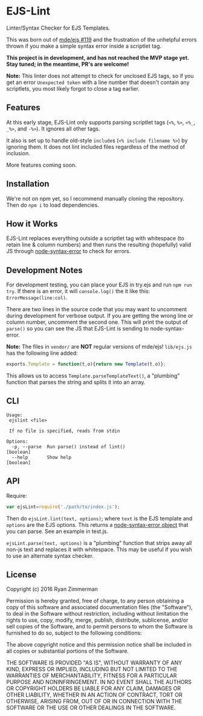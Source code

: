 # EJS-Lint

Linter/Syntax Checker for EJS Templates.

This was born out of [mde/ejs #119](https://github.com/mde/ejs/issues/119) and the frustration of the unhelpful errors thrown if you make a simple syntax error inside a scriptlet tag.

**This project is in development, and has not reached the MVP stage yet. Stay tuned; in the meantime, PR's are welcome!**

**Note:** This linter does not attempt to check for unclosed EJS tags, so if you get an error `Unexpected token` with a line number that doesn't contain any scriptlets, you most likely forgot to close a tag earlier.

## Features

At this early stage, EJS-Lint only supports parsing scriptlet tags (`<%`, `%>`, `<%_`, `_%>`, and `-%>`). It ignores all other tags.

It also is set up to handle old-style `include`s (`<% include filename %>`) by ignoring them. It does not lint included files regardless of the method of inclusion.

More features coming soon.

## Installation

We're not on npm yet, so I recommend manually cloning the repository. Then do `npm i` to load dependencies.

## How it Works

EJS-Lint replaces everything outside a scriptlet tag with whitespace (to retain line & column numbers) and then runs the resulting (hopefully) valid JS through [node-syntax-error](https://github.com/substack/node-syntax-error) to check for errors.

## Development Notes

For development testing, you can place your EJS in try.ejs and run `npm run try`. If there is an error, it will `console.log()` the it like this: `ErrorMessage(line:col)`.

There are two lines in the source code that you may want to uncomment during development for verbose output. If you are getting the wrong line or column number, uncomment the second one. This will print the output of `parse()` so you can see the JS that EJS-Lint is sending to node-syntax-error.

**Note:** The files in `vendor/` are **NOT** regular versions of mde/ejs! `lib/ejs.js` has the following line added:
```js
exports.Template = function(t,o){return new Template(t,o)};
```

This allows us to access `Template.parseTemplateText()`, a "plumbing" function that parses the string and splits it into an array.

## CLI

```
Usage:
 ejslint <file>

 If no file is specified, reads from stdin

Options:
  -p, --parse  Run parse() instead of lint()                           [boolean]
  --help       Show help                                               [boolean]
```

## API

Require:
```js
var ejsLint=require('./path/to/index.js');
```
Then do `ejsLint.lint(text, options)`; where `text` is the EJS template and `options` are the EJS options. This returns a [node-syntax-error object](https://github.com/substack/node-syntax-error#attributes) that you can parse. See an example in test.js.

`ejsLint.parse(text, options)` is a "plumbing" function that strips away all non-js text and replaces it with whitespace. This may be useful if you wish to use an alternate syntax checker.

## License

Copyright (c) 2016 Ryan Zimmerman

Permission is hereby granted, free of charge, to any person obtaining a copy of this software and associated documentation files (the "Software"), to deal in the Software without restriction, including without limitation the rights to use, copy, modify, merge, publish, distribute, sublicense, and/or sell copies of the Software, and to permit persons to whom the Software is furnished to do so, subject to the following conditions:

The above copyright notice and this permission notice shall be included in all copies or substantial portions of the Software.

THE SOFTWARE IS PROVIDED "AS IS", WITHOUT WARRANTY OF ANY KIND, EXPRESS OR IMPLIED, INCLUDING BUT NOT LIMITED TO THE WARRANTIES OF MERCHANTABILITY, FITNESS FOR A PARTICULAR PURPOSE AND NONINFRINGEMENT. IN NO EVENT SHALL THE AUTHORS OR COPYRIGHT HOLDERS BE LIABLE FOR ANY CLAIM, DAMAGES OR OTHER LIABILITY, WHETHER IN AN ACTION OF CONTRACT, TORT OR OTHERWISE, ARISING FROM, OUT OF OR IN CONNECTION WITH THE SOFTWARE OR THE USE OR OTHER DEALINGS IN THE SOFTWARE.
